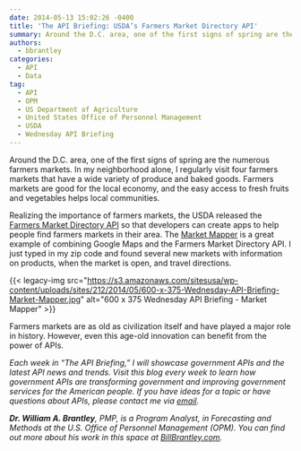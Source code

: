 ```yaml
---
date: 2014-05-13 15:02:26 -0400
title: 'The API Briefing: USDA’s Farmers Market Directory API'
summary: Around the D.C. area, one of the first signs of spring are the numerous farmers markets. In my neighborhood alone, I regularly visit four farmers markets that have a wide variety of produce and baked goods. Farmers markets are good for the local economy, and the easy access to fresh fruits and vegetables helps local
authors:
  - bbrantley
categories:
  - API
  - Data
tag:
  - API
  - OPM
  - US Department of Agriculture
  - United States Office of Personnel Management
  - USDA
  - Wednesday API Briefing
---
```


Around the D.C. area, one of the first signs of spring are the numerous farmers markets. In my neighborhood alone, I regularly visit four farmers markets that have a wide variety of produce and baked goods. Farmers markets are good for the local economy, and the easy access to fresh fruits and vegetables helps local communities.

Realizing the importance of farmers markets, the USDA released the [Farmers Market Directory API](http://blogs.usda.gov/2013/05/15/new-api-helps-satisfy-the-nations-app-etite-for-farmers-markets/) so that developers can create apps to help people find farmers markets in their area. The [Market Mapper](http://mvjantzen.com/tools/markets.html) is a great example of combining Google Maps and the Farmers Market Directory API. I just typed in my zip code and found several new markets with information on products, when the market is open, and travel directions.

{{< legacy-img src="https://s3.amazonaws.com/sitesusa/wp-content/uploads/sites/212/2014/05/600-x-375-Wednesday-API-Briefing-Market-Mapper.jpg" alt="600 x 375 Wednesday API Briefing - Market Mapper" >}}

Farmers markets are as old as civilization itself and have played a major role in history. However, even this age-old innovation can benefit from the power of APIs.

_Each week in &#8220;The API Briefing,&#8221; I will showcase government APIs and the latest API news and trends. Visit this blog every week to learn how government APIs are transforming government and improving government services for the American people. If you have ideas for a topic or have questions about APIs, please contact me via [email](mailto:William.Brantley@opm.gov)._

_**Dr. William A. Brantley**, PMP, is a Program Analyst, in Forecasting and Methods at the U.S. Office of Personnel Management (OPM). You can find out more about his work in this space at [BillBrantley.com](http://billbrantley.com/)._